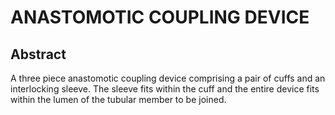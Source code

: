 # ANASTOMOTIC COUPLING DEVICE

## Abstract
A three piece anastomotic coupling device comprising a pair of cuffs and an interlocking sleeve. The sleeve fits within the cuff and the entire device fits within the lumen of the tubular member to be joined.